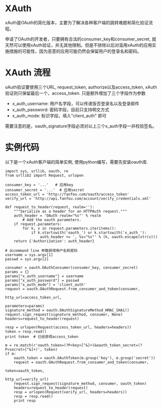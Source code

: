 # XAuth #
xAuth是OAuth的简化版本，主要为了解决各种客户端的跳转难题和简化验证流程。

申请了OAuth的开发者，只要拥有合法的consumer\_key和consumer\_secret, 就天然可以使用xAuth验证，并无其他限制。但是不排除以后对滥用xAuth的应用实施措施的可能性，因为恶意的应用可能仍然会保留用户的登录名和密码。

# XAuth 流程 #
oAuth验证要使用三个URL, request\_token, authorize以及access\_token, xAuth验证则只保留最后一个，access\_token. 只是额外增加了三个字段作为参数
  * x\_auth\_username: 用户名字段，可以传递饭否登录名以及登录邮件
  * x\_auth\_password: 密码字段，目前只支持明文方式
  * x\_auth\_mode: 标识字段，填入"client\_auth" 即可

需要注意的是，oauth\_signature字段必须对以上三个x\_auth字段一并校验签名。

# 实例代码 #
以下是一个xAuth客户端的简单实例, 使用python编写，需要先安装oauth库.

```
import sys, urllib, oauth, re
from urllib2 import Request, urlopen

consumer_key = '...'   # 应用key
consumer_secret = '...'  # 应用secret
access_token_url = 'http://fanfou.com/oauth/access_token'
verify_url = 'http://api.fanfou.com/account/verify_credentials.xml'

def request_to_header(request, realm=''):
    """Serialize as a header for an HTTPAuth request."""
    auth_header = 'OAuth realm="%s"' % realm
        # Add the oauth parameters.
    if request.parameters:
        for k, v in request.parameters.iteritems():
            if k.startswith('oauth_') or k.startswith('x_auth_'):
                auth_header += ', %s="%s"' % (k, oauth.escape(str(v)))
    return {'Authorization': auth_header}

# 从command line 参数获得用户名和密码
username = sys.argv[1]
passwd = sys.argv[2]

consumer = oauth.OAuthConsumer(consumer_key, consumer_secret)
params = {}
params["x_auth_username"] = username
params["x_auth_password"] = passwd
params["x_auth_mode"] = 'client_auth'
request = oauth.OAuthRequest.from_consumer_and_token(consumer,
                                                     http_url=access_token_url,
                                                     parameters=params)
signature_method = oauth.OAuthSignatureMethod_HMAC_SHA1()
request.sign_request(signature_method, consumer, None)
headers=request_to_header(request)

resp = urlopen(Request(access_token_url, headers=headers))
token = resp.read()
print token  # 已经获得access_token

m = re.match(r'oauth_token=(?P<key>[^&]+)&oauth_token_secret=(?P<secret>[^&]+)', token)
if m:
    oauth_token = oauth.OAuthToken(m.group('key'), m.group('secret'))
    request = oauth.OAuthRequest.from_consumer_and_token(consumer,
                                                     token=oauth_token,
                                                     http_url=verify_url)
    request.sign_request(signature_method, consumer, oauth_token)
    headers=request_to_header(request)
    resp = urlopen(Request(verify_url, headers=headers))
    resp = resp.read()
    print resp

```